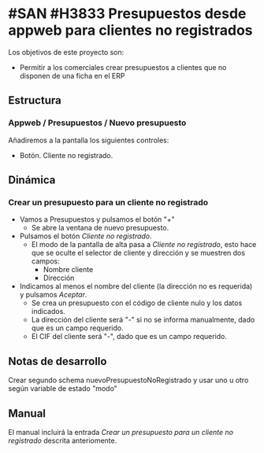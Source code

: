 # #SAN #H3833 Presupuestos desde appweb para clientes no registrados

Los objetivos de este proyecto son:
+ Permitir a los comerciales crear presupuestos a clientes que no disponen de una ficha en el ERP

## Estructura

### Appweb / Presupuestos / Nuevo presupuesto
Añadiremos a la pantalla los siguientes controles:
+ Botón. Cliente no registrado.

## Dinámica

### Crear un presupuesto para un cliente no registrado
+ Vamos a Presupuestos y pulsamos el botón "+"
    + Se abre la ventana de nuevo presupuesto.
+ Pulsamos el botón _Cliente no registrado_.
    + El modo de la pantalla de alta pasa a _Cliente no registrado_, esto hace que se oculte el selector de cliente y dirección y se muestren dos campos:
        + Nombre cliente
        + Dirección
+ Indicamos al menos el nombre del cliente (la dirección no es requerida) y pulsamos _Aceptar_.
    + Se crea un presupuesto con el código de cliente nulo y los datos indicados.
    + La dirección del cliente será "-" si no se informa manualmente, dado que es un campo requerido.
    + El CIF del cliente será "-", dado que es un campo requerido.

## Notas de desarrollo
Crear segundo schema nuevoPresupuestoNoRegistrado y usar uno u otro según variable de estado "modo"

## Manual
El manual incluirá la entrada _Crear un presupuesto para un cliente no registrado_ descrita anteriomente.